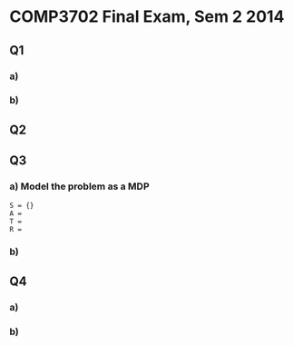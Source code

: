 # COMP3702 Final Exam, Sem 2 2014

## Q1

### a)

### b)

## Q2

## Q3

### a) Model the problem as a MDP

```
S = {}
A = 
T = 
R = 
```



### b)

## Q4

### a)

### b)
